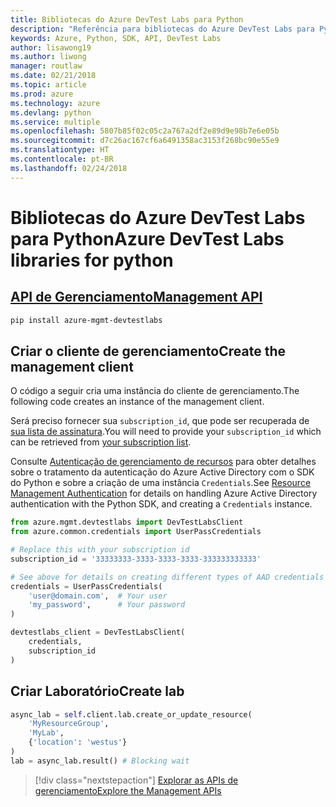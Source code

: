 ```yaml
---
title: Bibliotecas do Azure DevTest Labs para Python
description: "Referência para bibliotecas do Azure DevTest Labs para Python"
keywords: Azure, Python, SDK, API, DevTest Labs
author: lisawong19
ms.author: liwong
manager: routlaw
ms.date: 02/21/2018
ms.topic: article
ms.prod: azure
ms.technology: azure
ms.devlang: python
ms.service: multiple
ms.openlocfilehash: 5807b85f02c05c2a767a2df2e89d9e98b7e6e05b
ms.sourcegitcommit: d7c26ac167cf6a6491358ac3153f268bc90e55e9
ms.translationtype: HT
ms.contentlocale: pt-BR
ms.lasthandoff: 02/24/2018
---
```

# <a name="azure-devtest-labs-libraries-for-python"></a><span data-ttu-id="b42f7-104">Bibliotecas do Azure DevTest Labs para Python</span><span class="sxs-lookup"><span data-stu-id="b42f7-104">Azure DevTest Labs libraries for python</span></span>

## <a name="management-apipythonapioverviewazuredevtestlabsmanagement"></a>[<span data-ttu-id="b42f7-105">API de Gerenciamento</span><span class="sxs-lookup"><span data-stu-id="b42f7-105">Management API</span></span>](/python/api/overview/azure/devtestlabs/management)

```bash
pip install azure-mgmt-devtestlabs
```

## <a name="create-the-management-client"></a><span data-ttu-id="b42f7-106">Criar o cliente de gerenciamento</span><span class="sxs-lookup"><span data-stu-id="b42f7-106">Create the management client</span></span>

<span data-ttu-id="b42f7-107">O código a seguir cria uma instância do cliente de gerenciamento.</span><span class="sxs-lookup"><span data-stu-id="b42f7-107">The following code creates an instance of the management client.</span></span>

<span data-ttu-id="b42f7-108">Será preciso fornecer sua ``subscription_id``, que pode ser recuperada de [sua lista de assinatura](https://manage.windowsazure.com/#Workspaces/AdminTasks/SubscriptionMapping).</span><span class="sxs-lookup"><span data-stu-id="b42f7-108">You will need to provide your ``subscription_id`` which can be retrieved from [your subscription list](https://manage.windowsazure.com/#Workspaces/AdminTasks/SubscriptionMapping).</span></span>

<span data-ttu-id="b42f7-109">Consulte [Autenticação de gerenciamento de recursos](/python/azure/python-sdk-azure-authenticate) para obter detalhes sobre o tratamento da autenticação do Azure Active Directory com o SDK do Python e sobre a criação de uma instância ``Credentials``.</span><span class="sxs-lookup"><span data-stu-id="b42f7-109">See [Resource Management Authentication](/python/azure/python-sdk-azure-authenticate) for details on handling Azure Active Directory authentication with the Python SDK, and creating a ``Credentials`` instance.</span></span>

```python
from azure.mgmt.devtestlabs import DevTestLabsClient
from azure.common.credentials import UserPassCredentials

# Replace this with your subscription id
subscription_id = '33333333-3333-3333-3333-333333333333'

# See above for details on creating different types of AAD credentials
credentials = UserPassCredentials(
    'user@domain.com',  # Your user
    'my_password',      # Your password
)

devtestlabs_client = DevTestLabsClient(
    credentials,
    subscription_id
)
```

## <a name="create-lab"></a><span data-ttu-id="b42f7-110">Criar Laboratório</span><span class="sxs-lookup"><span data-stu-id="b42f7-110">Create lab</span></span>

```python
async_lab = self.client.lab.create_or_update_resource(
    'MyResourceGroup',
    'MyLab',
    {'location': 'westus'}
)
lab = async_lab.result() # Blocking wait
``` 

> [!div class="nextstepaction"]
> [<span data-ttu-id="b42f7-111">Explorar as APIs de gerenciamento</span><span class="sxs-lookup"><span data-stu-id="b42f7-111">Explore the Management APIs</span></span>](/python/api/overview/azure/devtestlabs/management)